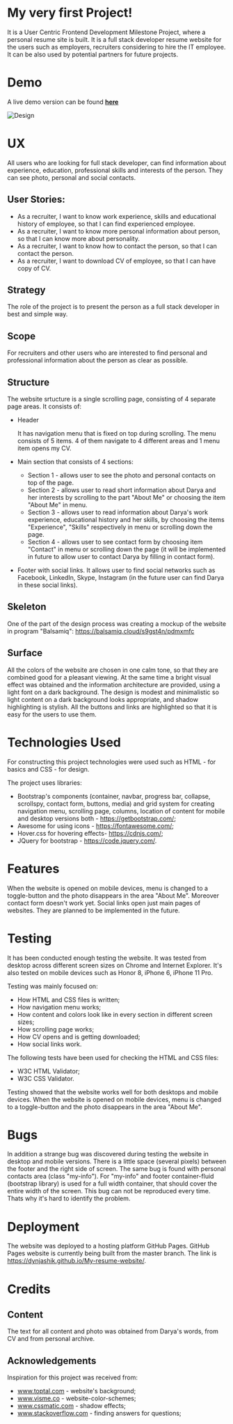 # My very first Project!

It is a User Centric Frontend Development Milestone Project, where a personal resume site is built.
It is a full stack developer resume website for the users such as employers, recruiters considering to hire the IT employee. 
It can be also used by potential partners for future projects.

# Demo 
A live demo version can be found **[here](https://dynjashik.github.io/My-resume-website/)**

![Design](https://github.com/Dynjashik/My-resume-website/blob/master/assets/mockups/demo.jpg)

# UX
All users who are looking for full stack developer, can find information about experience, education, professional skills and interests of the person. They can see photo, personal and social contacts.
## User Stories:
- As a recruiter, I want to know work experience, skills and educational history of employee, so that I can find experienced employee.
- As a recruiter, I want to know more personal information about person, so that I can know more about personality.
- As a recruiter, I want to know how to contact the person, so that I can contact the person.
- As a recruiter, I want to download CV of employee, so that I can have copy of CV.

## Strategy
The role of the project is to present the person as a full stack developer in best and simple way. 

## Scope
For recruiters and other users who are interested to find personal and professional information about the person as clear as possible.

## Structure
The website srtucture is a single scrolling page, consisting of 4 separate page areas.
It consists of:
- Header 

  It has navigation menu that is fixed on top during scrolling. The menu consists of 5 items. 4 of them navigate to 4 different areas and 1 menu item opens my CV. 
- Main section that consists of 4 sections:
  + Section 1 - allows user to see the photo and personal contacts on top of the page.
  + Section 2 - allows user to read short information about Darya and her interests by scrolling to the part "About Me" or choosing the item "About Me" in menu.
  + Section 3 - allows user to read information about Darya's work experience, educational history and her skills, by choosing the items "Experience", "Skills" respectively in menu or scrolling down the page.
  + Section 4 - allows user to see contact form by choosing item "Contact" in menu or scrolling down the page (it will be implemented in future to allow user to contact Darya by filling in contact form).
- Footer with social links. It allows user to find social networks such as Facebook, LinkedIn, Skype, Instagram (in the future user can find Darya in these social links).


## Skeleton
One of the part of the design process was creating a mockup of the website in program "Balsamiq": 
https://balsamiq.cloud/s9gst4n/pdmxmfc

## Surface
All the colors of the website are chosen in one calm tone, so that they are combined good for a pleasant viewing. 
At the same time a bright visual effect was obtained and the information architecture are provided, using a light font on a dark background.
The design is modest and minimalistic so light content on a dark background looks appropriate, and shadow highlighting is stylish.
All the buttons and links are highlighted so that it is easy for the users to use them.

# Technologies Used
For constructing this project technologies were used such as HTML - for basics and CSS - for design.

The project uses libraries:
- Bootstrap's components (container, navbar, progress bar, collapse, scrollspy, contact form, buttons, media) and grid system for creating navigation menu, scrolling page, columns, location of content for mobile and desktop versions both - https://getbootstrap.com/;
- Awesome for using icons - https://fontawesome.com/;
- Hover.css for hovering effects- https://cdnjs.com/;
- JQuery for bootstrap - https://code.jquery.com/.

# Features
When the website is opened on mobile devices, menu is changed to a toggle-button and the photo disappears in the area "About Me".
Moreover contact form doesn't work yet. 
Social links open just main pages of websites. They are planned to be implemented in the future. 

# Testing
It has been conducted enough testing the website. It was tested from desktop across different screen sizes on Chrome and Internet Explorer.
It's also tested on mobile devices such as Honor 8, iPhone 6, iPhone 11 Pro.

Testing was mainly focused on:
- How HTML and CSS files is written;
- How navigation menu works;
- How content and colors look like in every section in different screen sizes;
- How scrolling page works;
- How CV opens and is getting downloaded;
- How social links work.

The following tests have been used for checking the HTML and CSS files:
- W3C HTML Validator;
- W3C CSS Validator.

Testing showed that the website works well for both desktops and mobile devices.
When the website is opened on mobile devices, menu is changed to a toggle-button and the photo disappears in the area "About Me".

# Bugs
In addition a strange bug was discovered during testing the website in desktop and mobile versions. 
There is a little space (several pixels) between the footer and the right side of screen. The same bug is found with personal contacts area (class "my-info").
For "my-info" and footer container-fluid (bootstrap library) is used for a full width container, that should cover the entire width of the screen.
This bug can not be reproduced every time. Thats why it's hard to identify the problem.
 
# Deployment
The website was deployed to a hosting platform GitHub Pages. GitHub Pages website is currently being built from the master branch.
The link is https://dynjashik.github.io/My-resume-website/.

# Credits
## Content
The text for all content and photo was obtained from Darya's words, from CV and from personal archive.

## Acknowledgements
 Inspiration for this project was received from:
- www.toptal.com - website's background;
- www.visme.co -  website-color-schemes;
- www.cssmatic.com -  shadow effects;
- www.stackoverflow.com - finding answers for questions;